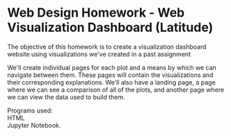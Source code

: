 # Web Design Homework - Web Visualization Dashboard (Latitude)

The objective of this homework is to create a visualization dashboard website using visualizations we've created in a past assignment

We'll create individual pages for each plot and a means by which we can navigate between them. These pages will contain the visualizations and their corresponding explanations. We'll also have a landing page, a page where we can see a comparison of all of the plots, and another page where we can view the data used to build them.

Programs used:\
HTML\
Jupyter Notebook.